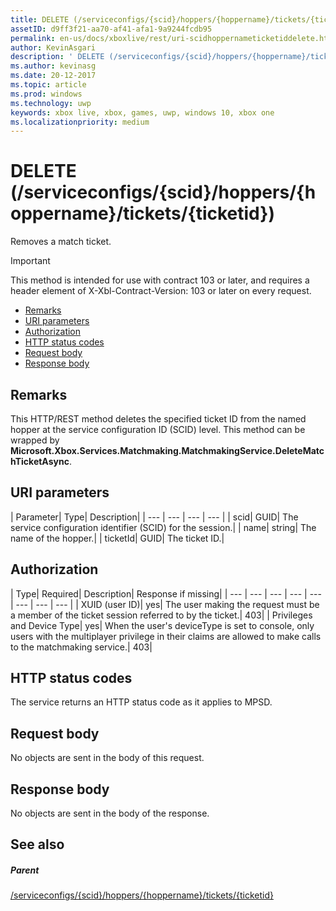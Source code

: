```yaml
---
title: DELETE (/serviceconfigs/{scid}/hoppers/{hoppername}/tickets/{ticketid})
assetID: d9ff3f21-aa70-af41-afa1-9a9244fcdb95
permalink: en-us/docs/xboxlive/rest/uri-scidhoppernameticketiddelete.html
author: KevinAsgari
description: ' DELETE (/serviceconfigs/{scid}/hoppers/{hoppername}/tickets/{ticketid})'
ms.author: kevinasg
ms.date: 20-12-2017
ms.topic: article
ms.prod: windows
ms.technology: uwp
keywords: xbox live, xbox, games, uwp, windows 10, xbox one
ms.localizationpriority: medium
---
```



# DELETE (/serviceconfigs/{scid}/hoppers/{hoppername}/tickets/{ticketid})

Removes a match ticket.

> [!IMPORTANT]
> This method is intended for use with contract 103 or later, and requires a header element of X-Xbl-Contract-Version: 103 or later on every request.

  * [Remarks](#ID4ET)
  * [URI parameters](#ID4E2)
  * [Authorization](#ID4EGB)
  * [HTTP status codes](#ID4EOC)
  * [Request body](#ID4EXC)
  * [Response body](#ID4ECD)

<a id="ID4ET"></a>


## Remarks

This HTTP/REST method deletes the specified ticket ID from the named hopper at the service configuration ID (SCID) level. This method can be wrapped by **Microsoft.Xbox.Services.Matchmaking.MatchmakingService.DeleteMatchTicketAsync**.  
<a id="ID4E2"></a>


## URI parameters

| Parameter| Type| Description|
| --- | --- | --- | --- |
| scid| GUID| The service configuration identifier (SCID) for the session.|
| name| string| The name of the hopper.|
| ticketId| GUID| The ticket ID.|

<a id="ID4EGB"></a>


## Authorization

| Type| Required| Description| Response if missing|
| --- | --- | --- | --- | --- | --- | --- | --- |
| XUID (user ID)| yes| The user making the request must be a member of the ticket session referred to by the ticket.| 403|
| Privileges and Device Type| yes| When the user's deviceType is set to console, only users with the multiplayer privilege in their claims are allowed to make calls to the matchmaking service.| 403|

<a id="ID4EOC"></a>


## HTTP status codes

The service returns an HTTP status code as it applies to MPSD.  
<a id="ID4EXC"></a>


## Request body

No objects are sent in the body of this request.

<a id="ID4ECD"></a>


## Response body

No objects are sent in the body of the response.

<a id="ID4EPD"></a>


## See also

<a id="ID4ERD"></a>


##### Parent  

[/serviceconfigs/{scid}/hoppers/{hoppername}/tickets/{ticketid}](uri-scidhoppernameticketid.md)
